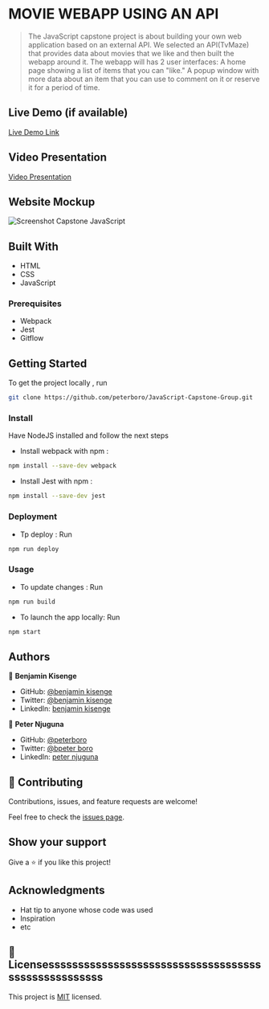 # MOVIE WEBAPP USING AN API

> The JavaScript capstone project is about building your own web application based on an external API. We selected an API(TvMaze) that provides data about movies that we like and then built the webapp around it. The webapp will has 2 user interfaces: A home page showing a list of items that you can "like."
A popup window with more data about an item that you can use to comment on it or reserve it for a period of time.

## Live Demo (if available)

[Live Demo Link](https://peterboro.github.io/JavaScript-Capstone-Group/dist/index.html)

## Video Presentation
[Video Presentation](https://drive.google.com/drive/folders/1TR2Awg5fChUURIEHDvLATK5biejoGLEc?usp=sharing)

## Website Mockup

![Screenshot Capstone  JavaScript](https://user-images.githubusercontent.com/27219880/188197098-7565e58c-c8ba-4360-b73f-33c0c732e681.png)

## Built With

- HTML
- CSS
- JavaScript

### Prerequisites

- Webpack 
- Jest
- Gitflow

## Getting Started


To get the project locally , run 
```bash 
git clone https://github.com/peterboro/JavaScript-Capstone-Group.git
```

### Install

Have NodeJS installed and follow the next steps

- Install webpack with npm :

```bash
npm install --save-dev webpack
```

- Install Jest with npm :

```bash
npm install --save-dev jest
```

### Deployment
- Tp deploy : Run
```bash
npm run deploy
```

### Usage

- To update changes : Run 
```bash 
npm run build
```
- To launch the app locally: Run 
```bash 
npm start
```
## Authors

👤 **Benjamin Kisenge**
 
* GitHub: [@benjamin kisenge](https://github.com/iambenkis)
* Twitter: [@benjamin kisenge](https://twitter.com/iambenkis)
* LinkedIn: [benjamin kisenge](https://www.linkedin.com/in/ben-kisenge/)

👤 **Peter Njuguna**

* GitHub: [@peterboro](https://github.com/peterboro) 
* Twitter: [@bpeter boro](https://twitter.com/Ptahbn)
* LinkedIn: [peter njuguna](https://www.linkedin.com/in/peter-n-3bb940122/)

## 🤝 Contributing

Contributions, issues, and feature requests are welcome!

Feel free to check the [issues page](../../issues/).

## Show your support

Give a ⭐️ if you like this project!

## Acknowledgments

- Hat tip to anyone whose code was used
- Inspiration
- etc

## 📝 Licensessssssssssssssssssssssssssssssssssssssssssssssssssss
This project is [MIT](./MIT.md) licensed.
